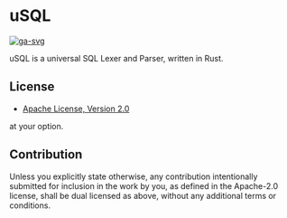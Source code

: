 # uSQL

[![ga-svg]][ga-url]

[ga-svg]: https://github.com/koushiro/usql/workflows/Test/badge.svg
[ga-url]: https://github.com/koushiro/usql/actions

uSQL is a universal SQL Lexer and Parser, written in Rust.

## License

- [Apache License, Version 2.0](LICENSE)

at your option.

## Contribution

Unless you explicitly state otherwise, any contribution intentionally submitted
for inclusion in the work by you, as defined in the Apache-2.0 license, shall be
dual licensed as above, without any additional terms or conditions.
